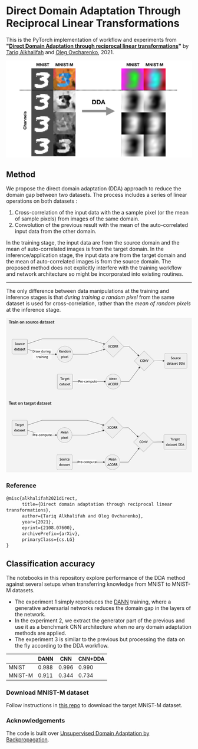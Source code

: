 # Direct Domain Adaptation Through Reciprocal Linear Transformations

This is the PyTorch implementation of workflow and experiments from  **"[Direct Domain Adaptation through reciprocal linear transformations](https://arxiv.org/abs/2108.07600)"** by [Tariq Alkhalifah](https://sites.google.com/a/kaust.edu.sa/tariq/) and [Oleg Ovcharenko](https://ovcharenkoo.com/), 2021.

![Catchy pic](assets/before_after.png)

## Method
We propose the direct domain adaptation (DDA) approach to reduce the domain gap between two datasets. The process includes a series of linear operations on both datasets :
 1) Cross-correlation of the input data with the a sample pixel (or the mean of sample pixels) from images of the same domain. 
 2) Convolution of the previous result with the mean of the auto-correlated input data from the other domain.
 
In the training stage, the input data are from the source domain and the mean of auto-correlated images is from the target domain. In the inference/application stage, the input data are from the target domain and the mean of auto-correlated images is from the source domain. The proposed method does not explicitly interfere with the training workflow and network architecture so might be incorporated into existing routines.

----------
The only difference between data manipulations at the training and inference stages is that _during training a random pixel_ from the same dataset is used for cross-correlation, rather than the _mean of random pixels_ at the inference stage.

![Train diagram](assets/flow_train_test.png)

### Reference
```
@misc{alkhalifah2021direct,
      title={Direct domain adaptation through reciprocal linear transformations}, 
      author={Tariq Alkhalifah and Oleg Ovcharenko},
      year={2021},
      eprint={2108.07600},
      archivePrefix={arXiv},
      primaryClass={cs.LG}
}
```


## Classification accuracy
The notebooks in this repository explore performance of the DDA method against several setups when transferring knowledge from MNIST to MNIST-M datasets. 
* The experiment 1 simply reproduces the  [DANN](https://github.com/fungtion/DANN_py3) training, where a generative adversarial networks reduces the domain gap in the layers of the network. 
* In the experiment 2, we extract the generator part of the previous and use it as a benchmark CNN architecture when no any domain adaptation methods are applied. 
* The experiment 3 is similar to the previous but processing the data on the fly according to the DDA workflow.

|         | DANN | CNN  | CNN+DDA |
|--------|------|------|---------|
| MNIST  | 0.988 | 0.996 | 0.990    |
| MNIST-M  | 0.911 | 0.344 | 0.734    |


### Download MNIST-M dataset
Follow instructions in [this repo](https://github.com/fungtion/DANN_py3) to download the target MNIST-M dataset.


### Acknowledgements
The code is built over  [Unsupervised Domain Adaptation by Backpropagation](https://github.com/fungtion/DANN_py3).
